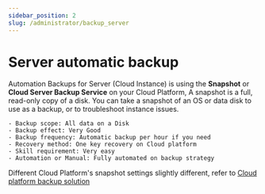 ```yaml
---
sidebar_position: 2
slug: /administrator/backup_server
---
```


# Server automatic backup 

Automation Backups for Server (Cloud Instance) is using the **Snapshot** or **Cloud Server Backup Service** on your Cloud Platform, A snapshot is a full, read-only copy of a disk. You can take a snapshot of an OS or data disk to use as a backup, or to troubleshoot instance issues.

```
- Backup scope: All data on a Disk
- Backup effect: Very Good
- Backup frequency: Automatic backup per hour if you need
- Recovery method: One key recovery on Cloud platform
- Skill requirement: Very easy 
- Automation or Manual: Fully automated on backup strategy
```

Different Cloud Platform's snapshot settings slightly different, refer to [Cloud platform backup solution](../user/cloud)